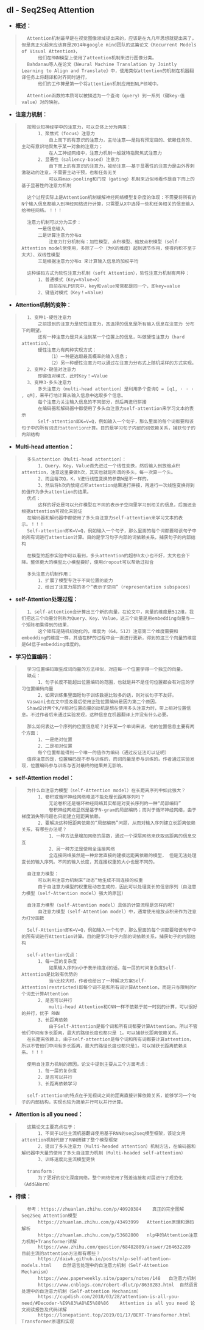 ## dl - Seq2Seq Attention
- **概述：**
>       Attention机制最早是在视觉图像领域提出来的，应该是在九几年思想就提出来了，但是真正火起来应该算是2014年google mind团队的这篇论文《Recurrent Models of Visual Attention》，
>           他们在RNN模型上使用了attention机制来进行图像分类。
>       Bahdanau等人在论文《Neural Machine Translation by Jointly Learning to Align and Translate》中，使用类似attention的机制在机器翻译任务上将翻译和对齐同时进行，
>           他们的工作算是第一个将attention机制应用到NLP领域中。
>
>       Attention函数的本质可以被描述为一个查询（query）到一系列（键key-值value）对的映射。
>
>
>

- **注意力机制：**
>       按照认知神经学中的注意力，可以总体上分为两类：
>           1、聚焦式（focus）注意力
>               自上而下的有意识的注意力，主动注意——是指有预定目的、依赖任务的、主动有意识地聚焦于某一对象的注意力；
>               在人工神经网络中，注意力机制一般就特指聚焦式注意力
>           2、显著性（saliency-based）注意力
>               自下而上的有意识的注意力，被动注意——基于显著性的注意力是由外界刺激驱动的注意，不需要主动干预，也和任务无关
>               可以将max-pooling和门控（gating）机制来近似地看作是自下而上的基于显著性的注意力机制
>
>       这个过程实际上是Attention机制缓解神经网络模型复杂度的体现：不需要将所有的N个输入信息都输入到神经网络进行计算，只需要从X中选择一些和任务相关的信息输入给神经网络。！！！
>
>       注意力机制可以分为三步：
>           一是信息输入
>           二是计算注意力分布α
>               注意力打分机制有：加性模型、点积模型、缩放点积模型（self-Attention model常使用，多除了一个（为K的维度）起到调节作用，使得内积不至于太大）、双线性模型
>           三是根据注意力分布α 来计算输入信息的加权平均
>
>       这种编码方式为软性注意力机制（soft Attention），软性注意力机制有两种：
>           1、普通模式（Key=Value=X）
>               目前在NLP研究中，key和value常常都是同一个，即key=value
>           2、键值对模式（Key！=Value）
>

- **Attention机制的变种：**
>       1、变种1-硬性注意力
>           之前提到的注意力是软性注意力，其选择的信息是所有输入信息在注意力 分布下的期望。
>           还有一种注意力是只关注到某一个位置上的信息，叫做硬性注意力（hard attention）。
>           硬性注意力有两种实现方式：
>               （1）一种是选取最高概率的输入信息；
>               （2）另一种硬性注意力可以通过在注意力分布式上随机采样的方式实现。
>       2、变种2-键值对注意力
>           即键值对模式，此时Key！=Value
>       3、变种3-多头注意力
>           多头注意力（multi-head attention）是利用多个查询Q = [q1, · · · , qM]，来平行地计算从输入信息中选取多个信息。
>           每个注意力关注输入信息的不同部分，然后再进行拼接
>           在编码器和解码器中都使用了多头自注意力self-attention来学习文本的表示
>           Self-attention即K=V=Q，例如输入一个句子，那么里面的每个词都要和该句子中的所有词进行attention计算。目的是学习句子内部的词依赖关系，捕获句子的内部结构
>
>

- **Multi-head attention：**
>       多头attention（Multi-head attention）：
>           1、Query，Key，Value首先进过一个线性变换，然后输入到放缩点积attention，注意这里要做h次，其实也就是所谓的多头，每一次算一个头。
>           2、而且每次Q，K，V进行线性变换的参数W是不一样的。
>           3、然后将h次的放缩点积attention结果进行拼接，再进行一次线性变换得到的值作为多头attention的结果。
>       优点：
>           这样的好处是可以允许模型在不同的表示子空间里学习到相关的信息，后面还会根据attention可视化来验证
>       在编码器和解码器中都使用了多头自注意力self-attention来学习文本的表示。！！！
>       Self-attention即K=V=Q，例如输入一个句子，那么里面的每个词都要和该句子中的所有词进行attention计算。目的是学习句子内部的词依赖关系，捕获句子的内部结构
>
>       在模型的超参实验中可以看到，多头attention的超参h太小也不好，太大也会下降。整体更大的模型比小模型要好，使用dropout可以帮助过拟合
>
>       多头注意力机制作用：
>           1、扩展了模型专注于不同位置的能力
>           2、给出了注意力层的多个“表示子空间”（representation subspaces）
>
>

- **self-Attention处理过程：**
>       1、self-attention会计算出三个新的向量，在论文中，向量的维度是512维，我们把这三个向量分别称为Query、Key、Value，这三个向量是用embedding向量与一个矩阵相乘得到的结果，
>           这个矩阵是随机初始化的，维度为（64，512）注意第二个维度需要和embedding的维度一样，其值在BP的过程中会一直进行更新，得到的这三个向量的维度是64低于embedding维度的。
>

- **学习位置编码：**
>       学习位置编码跟生成词向量的方法相似，对应每一个位置学得一个独立的向量。
>       缺点：
>           1、句子长度不能超出位置编码的范围，也就是并不是任何位置都会有对应的学习位置编码向量
>           2、如果训练集里面短句子训练数据比较多的话，则对长句子不友好。
>       Vaswani也在文中提及最后使用正弦位置编码是因为第二个原因。
>       Shaw设计两个K/V相对位置向量的动机是想在使用多头注意力时，带上相对位置信息。不过作者后来通过实验发现，这种信息在机器翻译上并没有什么必要。
>
>       那么如何表达一个序列的位置信息呢？对于某一个单词来说，他的位置信息主要有两个方面：
>           1、一是绝对位置
>           2、二是相对位置
>           每个位置都能得到一个唯一的值作为编码（通过反证法可以证明）
>       值得注意的是，位置编码是不参与训练的，而词向量是参与训练的。作者通过实验发现，位置编码参与训练与否对最终的结果并无影响。
>
>

- **self-Attention model：**
>       为什么自注意力模型（self-Attention model）在长距离序列中如此强大？
>           1、卷积或循环神经网络难道不能处理长距离序列吗？
>               无论卷积还是循环神经网络其实都是对变长序列的一种“局部编码”
>               卷积神经网络显然是基于N-gram的局部编码；而对于循环神经网络，由于梯度消失等问题也只能建立短距离依赖。
>           2、要解决这种短距离依赖的“局部编码”问题，从而对输入序列建立长距离依赖关系，有哪些办法呢？
>               1、一种方法是增加网络的层数，通过一个深层网络来获取远距离的信息交互
>               2、另一种方法是使用全连接网络
>               全连接网络虽然是一种非常直接的建模远距离依赖的模型， 但是无法处理变长的输入序列。不同的输入长度，其连接权重的大小也是不同的。
>
>       自注意力模型：
>           可以利用注意力机制来“动态”地生成不同连接的权重
>           由于自注意力模型的权重是动态生成的，因此可以处理变长的信息序列（自注意力模型（self-Attention model）强大的原因）
>
>       自注意力模型（self-Attention model）具体的计算流程是怎样的呢?
>           自注意力模型（self-Attention model）中，通常使用缩放点积来作为注意力打分函数
>
>       Self-Attention即K=V=Q，例如输入一个句子，那么里面的每个词都要和该句子中的所有词进行Attention计算。目的是学习句子内部的词依赖关系，捕获句子的内部结构
>
>       self-attention优点：
>           1、每一层的复杂度
>               如果输入序列n小于表示维度d的话，每一层的时间复杂度Self-Attention是比较有优势的
>               当n比较大时，作者也给出了一种解决方案Self-Attention(restricted)即每个词不是和所有词计算Attention，而是只与限制的r个词去计算Attention
>           2、是否可以并行
>               multi-head Attention和CNN一样不依赖于前一时刻的计算，可以很好的并行，优于 RNN
>           3、长距离依赖
>               由于Self-Attention是每个词和所有词都要计算Attention，所以不管他们中间有多长距离，最大的路径长度也都只是 1。可以捕获长距离依赖关系。
>       在长距离依赖上，由于self-attention是每个词和所有词都要计算attention，所以不管他们中间有多长距离，最大的路径长度也都只是1。可以捕获长距离依赖关系。！！！
>
>       使用自注意力机制的原因，论文中提到主要从三个方面考虑：
>           1、每一层的复杂度
>           2、是否可以并行
>           3、长距离依赖学习
>
>       self-attention的特点在于无视词之间的距离直接计算依赖关系，能够学习一个句子的内部结构，实现也较为简单并行可以并行计算。
>
>
>

- **Attention is all you need：**
>       这篇论文主要亮点在于：
>           1、不同于以往主流机器翻译使用基于RNN的seq2seq模型框架，该论文用attention机制代替了RNN搭建了整个模型框架
>           2、提出了多头注意力（Multi-headed attention）机制方法，在编码器和解码器中大量的使用了多头自注意力机制（Multi-headed self-attention）
>           3、训练速度比主流模型更快
>
>       transform：
>           为了更好的优化深度网络，整个网络使用了残差连接和对层进行了规范化（Add&Norm）
>
>
>
>

- **待续：**
>       参考：https://zhuanlan.zhihu.com/p/40920384    真正的完全图解Seq2Seq Attention模型
>           https://zhuanlan.zhihu.com/p/43493999   Attention原理和源码解析
>           https://zhuanlan.zhihu.com/p/53682800   nlp中的Attention注意力机制+Transformer详解
>           https://www.zhihu.com/question/68482809/answer/264632289    目前主流的attention方法都有哪些？
>           https://daiwk.github.io/posts/nlp-self-attention-models.html    自然语言处理中的自注意力机制（Self-Attention Mechanism）
>           https://www.paperweekly.site/papers/notes/148   自注意力机制
>           https://www.cnblogs.com/robert-dlut/p/8638283.html  自然语言处理中的自注意力机制（Self-attention Mechanism）
>           https://cupdish.com/2018/03/28/attention-is-all-you-need/#Decoder-%E9%83%A8%E5%88%86    Attention is all you need 论文阅读报告及代码详解
>           https://lonepatient.top/2019/01/17/BERT-Transformer.html    Transformer原理和实现
>
>
>
>
>
>
>
>
>
>
>
>

